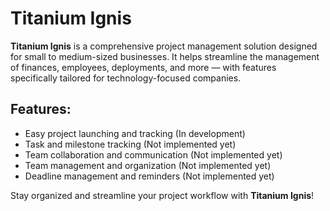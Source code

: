 #  Titanium Ignis 

**Titanium Ignis** is a comprehensive project management solution designed for small to medium-sized businesses. It helps streamline the management of finances, employees, deployments, and more — with features specifically tailored for technology-focused companies.

## Features:
- Easy project launching and tracking (In development)
- Task and milestone tracking (Not implemented yet)
- Team collaboration and communication (Not implemented yet)
- Team management and organization (Not implemented yet)
- Deadline management and reminders (Not implemented yet)

Stay organized and streamline your project workflow with **Titanium Ignis**!



